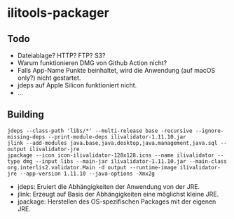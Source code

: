 # ilitools-packager

## Todo
- Dateiablage? HTTP? FTP? S3?
- Warum funktionieren DMG von Github Action nicht?
- Falls App-Name Punkte beinhaltet, wird die Anwendung (auf macOS only?) nicht gestartet.
- jdeps auf Apple Silicon funktioniert nicht. 
- ...

## Building

```
jdeps --class-path 'libs/*' --multi-release base -recursive --ignore-missing-deps --print-module-deps ilivalidator-1.11.10.jar
jlink --add-modules java.base,java.desktop,java.management,java.sql --output ilivalidator-jre
jpackage --icon icon-ilivalidator-128x128.icns --name ilivalidator --type dmg --input libs --main-jar ilivalidator-1.11.10.jar --main-class org.interlis2.validator.Main -d output --runtime-image ilivalidator-jre --app-version 1.11.10 --java-options -Xmx2g
```

- jdeps: Eruiert die Abhängigkeiten der Anwendung von der JRE. 
- jlink: Erzeugt auf Basis der Abhängigkeiten eine möglichst kleine JRE.
- jpackage: Herstellen des OS-spezifischen Packages mit der eigenen JRE.